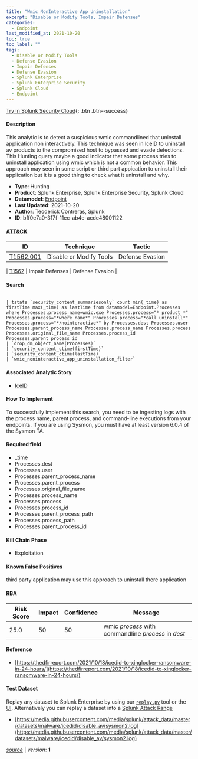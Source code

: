 ```yaml
---
title: "Wmic NonInteractive App Uninstallation"
excerpt: "Disable or Modify Tools, Impair Defenses"
categories:
  - Endpoint
last_modified_at: 2021-10-20
toc: true
toc_label: ""
tags:
  - Disable or Modify Tools
  - Defense Evasion
  - Impair Defenses
  - Defense Evasion
  - Splunk Enterprise
  - Splunk Enterprise Security
  - Splunk Cloud
  - Endpoint
---
```




[Try in Splunk Security Cloud](https://www.splunk.com/en_us/cyber-security.html){: .btn .btn--success}

#### Description

This analytic is to detect a suspicious wmic commandlined that uninstall application non interactively. This technique was seen in IceID to uninstall av products to the compromised host to bypassed and evade detections. This Hunting query maybe a good indicator that some process tries to uninstall application using wmic which is not a common behavior. This approach may seen in some script or third part appication to uninstall their application but it is a good thing to check what it uninstall and why.

- **Type**: Hunting
- **Product**: Splunk Enterprise, Splunk Enterprise Security, Splunk Cloud
- **Datamodel**: [Endpoint](https://docs.splunk.com/Documentation/CIM/latest/User/Endpoint)
- **Last Updated**: 2021-10-20
- **Author**: Teoderick Contreras, Splunk
- **ID**: bff0e7a0-317f-11ec-ab4e-acde48001122


#### [ATT&CK](https://attack.mitre.org/)

| ID          | Technique   | Tactic         |
| ----------- | ----------- |--------------- |
| [T1562.001](https://attack.mitre.org/techniques/T1562/001/) | Disable or Modify Tools | Defense Evasion |

| [T1562](https://attack.mitre.org/techniques/T1562/) | Impair Defenses | Defense Evasion |

#### Search

```

| tstats `security_content_summariesonly` count min(_time) as firstTime max(_time) as lastTime from datamodel=Endpoint.Processes where Processes.process_name=wmic.exe Processes.process="* product *" Processes.process="*where name*" Processes.process="*call uninstall*" Processes.process="*/nointeractive*" by Processes.dest Processes.user Processes.parent_process_name Processes.process_name Processes.process Processes.original_file_name Processes.process_id Processes.parent_process_id 
| `drop_dm_object_name(Processes)` 
| `security_content_ctime(firstTime)` 
| `security_content_ctime(lastTime)` 
| `wmic_noninteractive_app_uninstallation_filter`
```

#### Associated Analytic Story
* [IceID](/stories/iceid)


#### How To Implement
To successfully implement this search, you need to be ingesting logs with the process name, parent process, and command-line executions from your endpoints. If you are using Sysmon, you must have at least version 6.0.4 of the Sysmon TA.

#### Required field
* _time
* Processes.dest
* Processes.user
* Processes.parent_process_name
* Processes.parent_process
* Processes.original_file_name
* Processes.process_name
* Processes.process
* Processes.process_id
* Processes.parent_process_path
* Processes.process_path
* Processes.parent_process_id


#### Kill Chain Phase
* Exploitation


#### Known False Positives
third party application may use this approach to uninstall there application


#### RBA

| Risk Score  | Impact      | Confidence   | Message      |
| ----------- | ----------- |--------------|--------------|
| 25.0 | 50 | 50 | wmic $process$ with commandline $process$ in $dest$ |




#### Reference

* [https://thedfirreport.com/2021/10/18/icedid-to-xinglocker-ransomware-in-24-hours/](https://thedfirreport.com/2021/10/18/icedid-to-xinglocker-ransomware-in-24-hours/)



#### Test Dataset
Replay any dataset to Splunk Enterprise by using our [`replay.py`](https://github.com/splunk/attack_data#using-replaypy) tool or the [UI](https://github.com/splunk/attack_data#using-ui).
Alternatively you can replay a dataset into a [Splunk Attack Range](https://github.com/splunk/attack_range#replay-dumps-into-attack-range-splunk-server)

* [https://media.githubusercontent.com/media/splunk/attack_data/master/datasets/malware/icedid/disable_av/sysmon2.log](https://media.githubusercontent.com/media/splunk/attack_data/master/datasets/malware/icedid/disable_av/sysmon2.log)



[*source*](https://github.com/splunk/security_content/tree/develop/detections/endpoint/wmic_noninteractive_app_uninstallation.yml) \| *version*: **1**